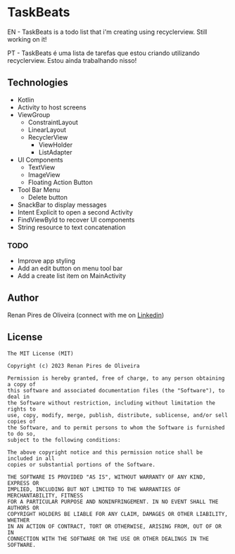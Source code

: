 # TaskBeats
EN - TaskBeats is a todo list that i'm creating using recyclerview. Still working on it!

PT - TaskBeats é uma lista de tarefas que estou criando utilizando recyclerview. Estou ainda trabalhando nisso!

## Technologies
* Kotlin
* Activity to host screens
* ViewGroup
    * ConstraintLayout
    * LinearLayout
    * RecyclerView
      * ViewHolder
      * ListAdapter
* UI Components
    * TextView
    * ImageView
    * Floating Action Button
* Tool Bar Menu
    * Delete button
* SnackBar to display messages
* Intent Explicit to open a second Activity
* FindViewById to recover UI components
* String resource to text concatenation


### TODO
* Improve app styling
* Add an edit button on menu tool bar
* Add a create list item on MainActivity

## Author
Renan Pires de Oliveira (connect with me on [Linkedin](https://www.linkedin.com/in/renan-pires-332568142/))

## License
```
The MIT License (MIT)

Copyright (c) 2023 Renan Pires de Oliveira

Permission is hereby granted, free of charge, to any person obtaining a copy of
this software and associated documentation files (the "Software"), to deal in
the Software without restriction, including without limitation the rights to
use, copy, modify, merge, publish, distribute, sublicense, and/or sell copies of
the Software, and to permit persons to whom the Software is furnished to do so,
subject to the following conditions:

The above copyright notice and this permission notice shall be included in all
copies or substantial portions of the Software.

THE SOFTWARE IS PROVIDED "AS IS", WITHOUT WARRANTY OF ANY KIND, EXPRESS OR
IMPLIED, INCLUDING BUT NOT LIMITED TO THE WARRANTIES OF MERCHANTABILITY, FITNESS
FOR A PARTICULAR PURPOSE AND NONINFRINGEMENT. IN NO EVENT SHALL THE AUTHORS OR
COPYRIGHT HOLDERS BE LIABLE FOR ANY CLAIM, DAMAGES OR OTHER LIABILITY, WHETHER
IN AN ACTION OF CONTRACT, TORT OR OTHERWISE, ARISING FROM, OUT OF OR IN
CONNECTION WITH THE SOFTWARE OR THE USE OR OTHER DEALINGS IN THE SOFTWARE.
```
